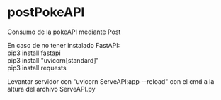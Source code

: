 # postPokeAPI
Consumo de la pokeAPI mediante Post


En caso de no tener instalado FastAPI:  
pip3 install fastapi  
pip3 install "uvicorn[standard]"  
pip3 install requests


Levantar servidor con "uvicorn ServeAPI:app --reload" con el cmd a la altura del archivo ServeAPI.py
